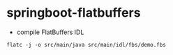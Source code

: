 # springboot-flatbuffers

* compile FlatBuffers IDL 
```
flatc -j -o src/main/java src/main/idl/fbs/demo.fbs
```

